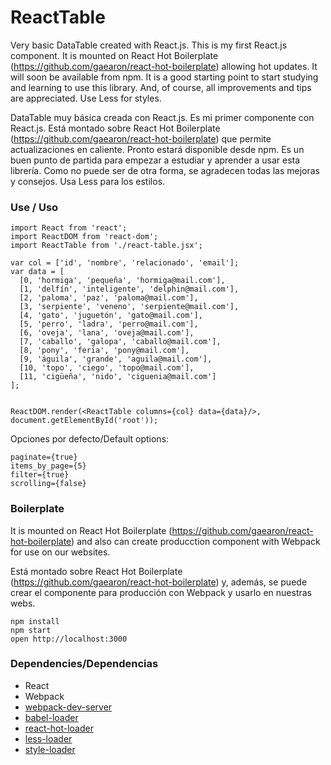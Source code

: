 ReactTable
=====================

Very basic DataTable created with React.js.
This is my first React.js component. It is mounted on React Hot Boilerplate (https://github.com/gaearon/react-hot-boilerplate) allowing hot updates. It will soon be available from npm.
It is a good starting point to start studying and learning to use this library. And, of course, all improvements and tips are appreciated.
Use Less for styles.

DataTable muy básica creada con React.js.
Es mi primer componente con React.js. Está montado sobre React Hot Boilerplate (https://github.com/gaearon/react-hot-boilerplate) que permite actualizaciones en caliente. Pronto estará disponible desde npm.
Es un buen punto de partida para empezar a estudiar y aprender a usar esta librería. Como no puede ser de otra forma, se agradecen todas las mejoras y consejos.
Usa Less para los estilos.


### Use / Uso

```
import React from 'react';
import ReactDOM from 'react-dom';
import ReactTable from './react-table.jsx';

var col = ['id', 'nombre', 'relacionado', 'email'];
var data = [
  [0, 'hormiga', 'pequeña', 'hormiga@mail.com'],
  [1, 'delfín', 'inteligente', 'delphin@mail.com'],
  [2, 'paloma', 'paz', 'paloma@mail.com'],
  [3, 'serpiente', 'veneno', 'serpiente@mail.com'],
  [4, 'gato', 'juguetón', 'gato@mail.com'],
  [5, 'perro', 'ladra', 'perro@mail.com'],
  [6, 'oveja', 'lana', 'oveja@mail.com'],
  [7, 'caballo', 'galopa', 'caballo@mail.com'],
  [8, 'pony', 'feria', 'pony@mail.com'],
  [9, 'águila', 'grande', 'aguila@mail.com'],
  [10, 'topo', 'ciego', 'topo@mail.com'],
  [11, 'cigüeña', 'nido', 'ciguenia@mail.com']
];


ReactDOM.render(<ReactTable columns={col} data={data}/>, document.getElementById('root'));
```


Opciones por defecto/Default options:

```
paginate={true}
items_by_page={5}
filter={true}
scrolling={false}
```

### Boilerplate

It is mounted on React Hot Boilerplate (https://github.com/gaearon/react-hot-boilerplate) and also can create producction component with Webpack for use on our websites.

Está montado sobre React Hot Boilerplate (https://github.com/gaearon/react-hot-boilerplate) y, además, se puede crear el componente para producción con Webpack y usarlo en nuestras webs.

```
npm install
npm start
open http://localhost:3000
```

### Dependencies/Dependencias

* React
* Webpack
* [webpack-dev-server](https://github.com/webpack/webpack-dev-server)
* [babel-loader](https://github.com/babel/babel-loader)
* [react-hot-loader](https://github.com/gaearon/react-hot-loader)
* [less-loader](https://github.com/webpack/less-loader)
* [style-loader](https://github.com/webpack/style-loader)
